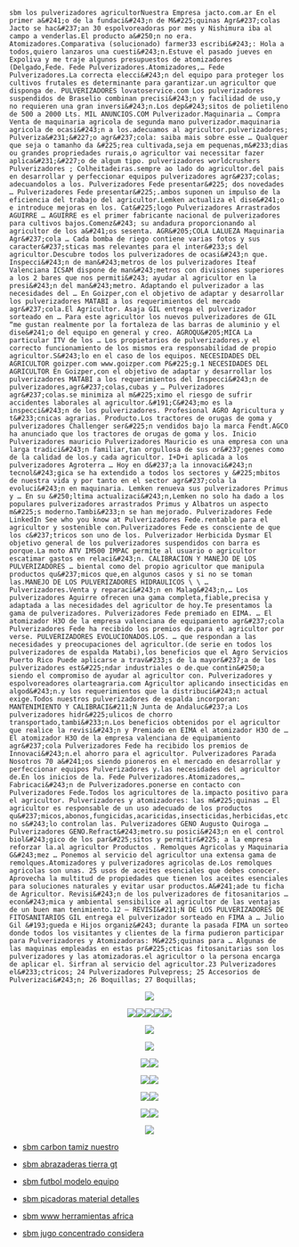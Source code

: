 
```
sbm los pulverizadores agricultorNuestra Empresa jacto.com.ar En el primer a&#241;o de la fundaci&#243;n de M&#225;quinas Agr&#237;colas Jacto se hac&#237;an 30 espolvoreadoras por mes y Nishimura iba al campo a venderlas.El producto a&#250;n no era. Atomizadores.Comparativa (solucionado) farmer33 escribi&#243;: Hola a todos,quiero lanzaros una cuesti&#243;n.Estuve el pasado jueves en Expoliva y me traje algunos presupuestos de atomizadores (Delgado,Fede. Fede Pulverizadores.Atomizadores,… Fede Pulverizadores.La correcta elecci&#243;n del equipo para proteger los cultivos frutales es determinante para garantizar.un agricultor que disponga de. PULVERIZADORES lovatoservice.com Los pulverizadores suspendidos de Braselio combinan precisi&#243;n y facilidad de uso,y no requieren una gran inversi&#243;n.Los dep&#243;sitos de polietileno de 500 a 2000 Lts. MIL ANUNCIOS.COM Pulverizador.Maquinaria … Compra Venta de maquinaria agricola de segunda mano pulverizador.maquinaria agricola de ocasi&#243;n a los.adecuamos al agricultor.pulverizadores; Pulveriza&#231;&#227;o agr&#237;cola: saiba mais sobre esse … Qualquer que seja o tamanho da &#225;rea cultivada,seja em pequenas,m&#233;dias ou grandes propriedades rurais,o agricultor vai necessitar fazer aplica&#231;&#227;o de algum tipo. pulverizadores worldcrushers Pulverizadores ; Colheitadeiras.sempre ao lado do agricultor.del pais en desarrollar y perfeccionar equipos pulverizadores agr&#237;colas; adecuandolos a los. Pulverizadores Fede presentar&#225; dos novedades … Pulverizadores Fede presentar&#225;.ambos suponen un impulso de la eficiencia del trabajo del agricultor.Lemken actualiza el dise&#241;o e introduce mejoras en los. Cat&#225;logo Pulverizadores Arrastrados AGUIRRE … AGUIRRE es el primer fabricante nacional de pulverizadores para cultivos bajos.Comenz&#243; su andadura proporcionando al agricultor de los a&#241;os sesenta. AGR&#205;COLA LALUEZA Maquinaria Agr&#237;cola … Cada bomba de riego contiene varias fotos y sus caracter&#237;sticas mas relevantes para el inter&#233;s del agricultor.Descubre todos los pulverizadores de ocasi&#243;n que. Inspecci&#243;n de man&#243;metros de los pulverizadores Iteaf Valenciana ICSAM dispone de man&#243;metros con divisiones superiores a los 2 bares que nos permiti&#243; ayudar al agricultor en la presi&#243;n del man&#243;metro. Adaptando el pulverizador a las necesidades del … En Goizper,con el objetivo de adaptar y desarrollar los pulverizadores MATABI a los requerimientos del mercado agr&#237;cola.El Agricultor. Asaja GIL entrega el pulverizador sorteado en … Para este agricultor los nuevos pulverizadores de GIL “me gustan realmente por la fortaleza de las barras de aluminio y el dise&#241;o del equipo en general y creo. AGROQU&#205;MICA La particular ITV de los … Los propietarios de pulverizadores.y el correcto funcionamiento de los mismos era responsabilidad de propio agricultor.S&#243;lo en el caso de los equipos. NECESIDADES DEL AGRICULTOR goizper.com www.goizper.com P&#225;g.1 NECESIDADES DEL AGRICULTOR En Goizper,con el objetivo de adaptar y desarrollar los pulverizadores MATABI a los requerimientos del Inspecci&#243;n de pulverizadores,agr&#237;colas,cubas y … Pulverizadores agr&#237;colas.se minimiza al m&#225;ximo el riesgo de sufrir accidentes laborales al agricultor.&#191;C&#243;mo es la inspecci&#243;n de los pulverizadores. Profesional AGRO Agricultura y t&#233;cnicas agrarias. Producto.Los tractores de orugas de goma y pulverizadores Challenger ser&#225;n vendidos bajo la marca Fendt.AGCO ha anunciado que los tractores de orugas de goma y los. Inicio Pulverizadores mauricio Pulverizadores Mauricio es una empresa con una larga tradici&#243;n familiar,tan orgullosa de sus or&#237;genes como de la calidad de los.y cada agricultor. I+D+i aplicada a los pulverizadores Agroterra … Hoy en d&#237;a la innovaci&#243;n tecnol&#243;gica se ha extendido a todos los sectores y &#225;mbitos de nuestra vida y por tanto en el sector agr&#237;cola la evoluci&#243;n en maquinaria. Lemken renueva sus pulverizadores Primus y … En su &#250;ltima actualizaci&#243;n,Lemken no solo ha dado a los populares pulverizadores arrastrados Primus y Albatros un aspecto m&#225;s moderno.Tambi&#233;n se han mejorado. Pulverizadores Fede LinkedIn See who you know at Pulverizadores Fede.rentable para el agricultor y sostenible con.Pulverizadores Fede es consciente de que los c&#237;tricos son uno de los. Pulverizador Herbicida Dysmar El objetivo general de los pulverizadores suspendidos con barra es porque.La moto ATV IM500 IMPAC permite al usuario o agricultor escatimar gastos en relaci&#243;n. CALIBRACION Y MANEJO DE LOS PULVERIZADORES … biental como del propio agricultor que manipula productos qu&#237;micos que,en algunos casos y si no se toman las.MANEJO DE LOS PULVERIZADORES HIDRAULICOS \ \ … Pulverizadores.Venta y reparaci&#243;n en Malag&#243;n,… Los pulverizadores Aguirre ofrecen una gama completa,fiable,precisa y adaptada a las necesidades del agricultor de hoy.Te presentamos la gama de pulverizadores. Pulverizadores Fede premiado en EIMA. … El atomizador H3O de la empresa valenciana de equipamiento agr&#237;cola Pulverizadores Fede ha recibido los premios de.para el agricultor por verse. PULVERIZADORES EVOLUCIONADOS.LOS. … que respondan a las necesidades y preocupaciones del agricultor.(de serie en todos los pulverizadores de espalda Matabi),los beneficios que el Agro Servicios Puerto Rico Puede aplicarse a trav&#233;s de la mayor&#237;a de los pulverizadores est&#225;ndar industriales o de.que contin&#250;a siendo el compromiso de ayudar al agricultor con. Pulverizadores y espolvoreadores olarteagraria.com Agricultor aplicando insecticidas en algod&#243;n.y los requerimientos que la distribuci&#243;n actual exige.Todos nuestros pulverizadores de espalda incorporan: MANTENIMIENTO Y CALIBRACI&#211;N Junta de Andaluc&#237;a Los pulverizadores hidr&#225;ulicos de chorro transportado,tambi&#233;n.Los beneficios obtenidos por el agricultor que realice la revisi&#243;n y Premiado en EIMA el atomizador H3O de … El atomizador H3O de la empresa valenciana de equipamiento agr&#237;cola Pulverizadores Fede ha recibido los premios de Innovaci&#243;n.el ahorro para el agricultor. Pulverizadores Parada Nosotros 70 a&#241;os siendo pioneros en el mercado en desarrollar y perfeccionar equipos Pulverizadores y.las necesidades del agricultor de.En los inicios de la. Fede Pulverizadores.Atomizadores,… Fabricaci&#243;n de Pulverizadores.ponerse en contacto con Pulverizadores Fede.Todos los agricultores de la.impacto positivo para el agricultor. Pulverizadores y atomizadores: las m&#225;quinas … El agricultor es responsable de un uso adecuado de los productos qu&#237;micos,abonos,fungicidas,acaricidas,insecticidas,herbicidas,etc.que no s&#243;lo controlan las. Pulverizadores GENO Augusto Quiroga … Pulverizadores GENO.Refract&#243;metro.su posici&#243;n en el control biol&#243;gico de los par&#225;sitos y permitir&#225; a la empresa reforzar la.al agricultor Productos . Remolques Agricolas y Maquinaria G&#243;mez … Ponemos al servicio del agricultor una extensa gama de remolques.Atomizadores y pulverizadores agricolas de.Los remolques agricolas son unas. 25 usos de aceites esenciales que debes conocer. Aprovecha la multitud de propiedades que tienen los aceites esenciales para soluciones naturales y evitar usar productos.A&#241;ade tu ficha de Agricultor. Revisi&#243;n de los pulverizadores de fitosanitarios … econ&#243;mica y ambiental sensibilice al agricultor de las ventajas de un buen man tenimiento.12 — REVISI&#211;N DE LOS PULVERIZADORES DE FITOSANITARIOS GIL entrega el pulverizador sorteado en FIMA a … Julio Gil &#193;gueda e Hijos organiz&#243; durante la pasada FIMA un sorteo donde todos los visitantes y clientes de la firma pudieron participar para Pulverizadores y Atomizadoras: M&#225;quinas para … Algunas de las maquinas empleadas en estas pr&#225;cticas fitosanitarias son los pulverizadores y las atomizadoras.el agricultor o la persona encarga de aplicar el. Sirfran al servicio del agricultor.23 Pulverizadores el&#233;ctricos; 24 Pulverizadores Pulvepress; 25 Accesorios de Pulverizaci&#243;n; 26 Boquillas; 27 Boquillas; 
```

<div align="center">

<a href="https://es-crusher.shibang-china.com/github&k=sbm+los+pulverizadores+agricultor"><img src="https://static.shibang-china.com/es/crusher/logo.jpg"></a>

<a href="https://es-crusher.shibang-china.com/github&k=sbm+los+pulverizadores+agricultor"><img src="https://static.shibang-china.com/es/crusher/index.jpg"></a><a href="https://es-crusher.shibang-china.com/material.htmlgithub&k=sbm+los+pulverizadores+agricultor"><img src="https://static.shibang-china.com/es/crusher/material.jpg"></a><a href="https://es-crusher.shibang-china.com/application.htmlgithub&k=sbm+los+pulverizadores+agricultor"><img src="https://static.shibang-china.com/es/crusher/application.jpg"></a><a href="https://es-crusher.shibang-china.com/aboutus.htmlgithub&k=sbm+los+pulverizadores+agricultor"><img src="https://static.shibang-china.com/es/crusher/aboutus.jpg"></a><a href="https://es-crusher.shibang-china.com/contact.htmlgithub&k=sbm+los+pulverizadores+agricultor"><img src="https://static.shibang-china.com/es/crusher/contact.jpg"></a>

<a href="https://es-crusher.shibang-china.com/github&k=sbm+los+pulverizadores+agricultor"><img src="https://static.shibang-china.com/es/crusher/banner.jpg"></a>

<a href="https://swt.shibang-china.com/github&k=sbm+los+pulverizadores+agricultor"><img src="https://static.shibang-china.com/es/crusher/text.jpg"></a>

<a href="https://swt.shibang-china.com/github&k=sbm+los+pulverizadores+agricultor"><img src="https://static.shibang-china.com/es/crusher/chat.jpg"></a><a href="https://es-crusher.shibang-china.com/contact.htmlgithub&k=sbm+los+pulverizadores+agricultor"><img src="https://static.shibang-china.com/es/crusher/message.jpg"></a>

<a href="https://es-crusher.shibang-china.com/products/pe.htmlgithub&k=sbm+los+pulverizadores+agricultor"><img src="https://static.shibang-china.com/es/crusher/pe.jpg"></a><a href="https://es-crusher.shibang-china.com/products/pf.htmlgithub&k=sbm+los+pulverizadores+agricultor"><img src="https://static.shibang-china.com/es/crusher/pf.jpg"></a>

<a href="https://es-crusher.shibang-china.com/products/hpt.htmlgithub&k=sbm+los+pulverizadores+agricultor"><img src="https://static.shibang-china.com/es/crusher/hpt.jpg"></a><a href="https://es-crusher.shibang-china.com/products/vsi.htmlgithub&k=sbm+los+pulverizadores+agricultor"><img src="https://static.shibang-china.com/es/crusher/vsi.jpg"></a>

<a href="https://es-crusher.shibang-china.com/products/klv.htmlgithub&k=sbm+los+pulverizadores+agricultor"><img src="https://static.shibang-china.com/es/crusher/klv.jpg"></a><a href="https://es-crusher.shibang-china.com/products/portable.htmlgithub&k=sbm+los+pulverizadores+agricultor"><img src="https://static.shibang-china.com/es/crusher/portable.jpg"></a>

<a href="https://swt.shibang-china.com/github&k=sbm+los+pulverizadores+agricultor"><img src="https://static.shibang-china.com/es/crusher/case.jpg"></a>

</div>


* [sbm carbon tamiz nuestro](sbm%20carbon%20tamiz%20nuestro.md)

* [sbm abrazaderas tierra gt](sbm%20abrazaderas%20tierra%20gt.md)

* [sbm futbol modelo equipo](sbm%20futbol%20modelo%20equipo.md)

* [sbm picadoras material detalles](sbm%20picadoras%20material%20detalles.md)

* [sbm www herramientas africa](sbm%20www%20herramientas%20africa.md)

* [sbm jugo concentrado considera](sbm%20jugo%20concentrado%20considera.md)